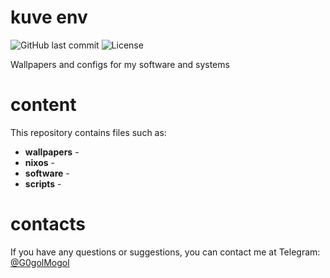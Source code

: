 # kuve env

![GitHub last commit](https://img.shields.io/github/last-commit/Hindbeer/configs)
![License](https://img.shields.io/github/license/Hindbeer/configs)

Wallpapers and configs for my software and systems

# content

This repository contains files such as:

- **wallpapers** -
- **nixos** -
- **software** -
- **scripts** -

# contacts

If you have any questions or suggestions, you can contact me at Telegram: [@G0golMogol](https://t.me/G0golMogol)
